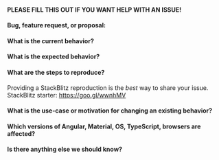 #### PLEASE FILL THIS OUT IF YOU WANT HELP WITH AN ISSUE!

#### Bug, feature request, or proposal:


#### What is the current behavior?


#### What is the expected behavior?


#### What are the steps to reproduce?
Providing a StackBlitz reproduction is the *best* way to share your issue. <br/>
StackBlitz starter: https://goo.gl/wwnhMV<br/>


#### What is the use-case or motivation for changing an existing behavior?


#### Which versions of Angular, Material, OS, TypeScript, browsers are affected?


#### Is there anything else we should know?
